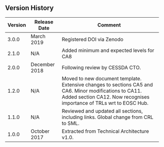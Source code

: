 ## Version History

| **Version**  | **Release Date**  | **Comment** |
|--------------|-------------------|-------------|
| 3.0.0 | March 2019 |Registered DOI via Zenodo |
| 2.1.0 |N/A | Added minimum and expected levels for CA8 |
| 2.0.0 | December 2018 | Following review by CESSDA CTO. |
| 1.2.0 | N/A | Moved to new document template. Extensive changes to sections CA5 and CA6. Minor modifications to CA11. Added section CA12. Now recognises importance of TRLs wrt to EOSC Hub. |
| 1.1.0 | N/A | Reviewed and updated all sections, including links. Global change from CRL to SML. |
| 1.0.0 | October 2017 | Extracted from Technical Architecture v1.0. |
